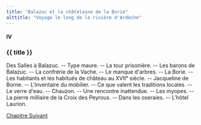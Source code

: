 ```yaml
---
title: "Balazuc et la châtelaine de la Borie"
alttitle: "Voyage le long de la rivière d'Ardèche"
---
```


#### IV

### {{ title }}

<div id="tltr">

Des Salles à Balazuc. -- Type maure. -- La tour prisonière. -- Les barons de
Balazuc. -- La confrérie de la Vache. -- Le manque d'arbres. -- La Borie. -- Les
habitants et les habitués de château au XVII° siècle. -- Jacqueline de Borne. --
L'inventaire du mobilier. -- Ce que valent les traditions locales. -- Le verre
d'eau. -- Chauzon. -- Une rencontre inattendue. -- Les myopes. -- La pierre
milliaire de la Croix des Peyrous. -- Dans les oseraies. -- L'hôtel Laurion.

</div>

<div id="next">

[Chapitre Suivant](05.html)

</div>
